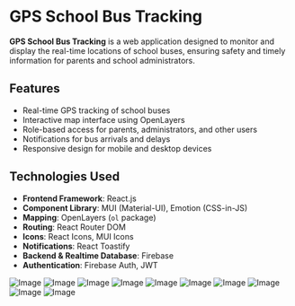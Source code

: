 # GPS School Bus Tracking

**GPS School Bus Tracking** is a web application designed to monitor and display the real-time locations of school buses, ensuring safety and timely information for parents and school administrators.

## Features

- Real-time GPS tracking of school buses  
- Interactive map interface using OpenLayers  
- Role-based access for parents, administrators, and other users  
- Notifications for bus arrivals and delays  
- Responsive design for mobile and desktop devices  

## Technologies Used

- **Frontend Framework**: React.js  
- **Component Library**: MUI (Material-UI), Emotion (CSS-in-JS)  
- **Mapping**: OpenLayers (`ol` package)  
- **Routing**: React Router DOM  
- **Icons**: React Icons, MUI Icons  
- **Notifications**: React Toastify  
- **Backend & Realtime Database**: Firebase  
- **Authentication**: Firebase Auth, JWT  

![Image](https://github.com/user-attachments/assets/89b4ba57-6600-4499-9cfc-f46f62a63c81)
![Image](https://github.com/user-attachments/assets/d16957dc-a1f0-4cf7-96ce-9fdf1e63a6c8)
![Image](https://github.com/user-attachments/assets/e81a7ae6-be59-4cae-952b-990ad2b29647)
![Image](https://github.com/user-attachments/assets/53b2d1ce-c094-44ce-baad-010624a1a90e)
![Image](https://github.com/user-attachments/assets/6bf1e0b5-9798-4a14-b20c-716ff8624782)
![Image](https://github.com/user-attachments/assets/be2d5849-c3fa-4563-b0c6-e50aac2bc085)
![Image](https://github.com/user-attachments/assets/436cf6dd-d782-436c-a278-5ad269dc7a8a)
![Image](https://github.com/user-attachments/assets/c710cfb9-8e6d-48e4-83d2-b1b1e1d5f2dc)
![Image](https://github.com/user-attachments/assets/de0cb571-4a17-4b9b-b36e-a73f9305134a)
![Image](https://github.com/user-attachments/assets/183241cd-d9e7-4cb3-8892-6522b8e6f665)
